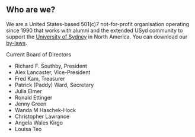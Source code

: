 ## Who are we?

We are a United States-based 501(c)7 not-for-profit organisation operating since 1990 that works with alumni and the extended USyd community to support the [University of Sydney](https://sydney.edu.au) in North America. You can download our [by-laws](assets/downloads/suguna-bylaws-2010.pdf).

Current Board of Directors

- Richard F. Southby, President
- Alex Lancaster, Vice-President
- Fred Kam, Treasurer
- Patrick (Paddy) Ward, Secretary
- Julia Elmer
- Ronald Ettinger
- Jenny Green
- Wanda M Haschek-Hock
- Christopher Lawrance
- Angela Wales Kirgo
- Louisa Teo
